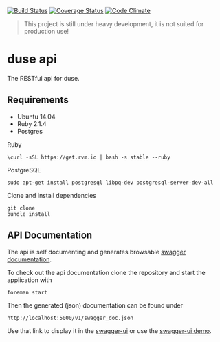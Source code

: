 [![Build Status](https://travis-ci.org/duse-io/api.svg)](https://travis-ci.org/duse-io/api)
[![Coverage Status](https://img.shields.io/coveralls/duse-io/api.svg)](https://coveralls.io/r/duse-io/api?branch=master)
[![Code Climate](https://codeclimate.com/github/duse-io/api/badges/gpa.svg)](https://codeclimate.com/github/duse-io/api)

> This project is still under heavy development, it is not suited for
> production use!

duse api
========

The RESTful api for duse.

Requirements
------------

- Ubuntu 14.04
- Ruby 2.1.4
- Postgres

Ruby

	\curl -sSL https://get.rvm.io | bash -s stable --ruby

PostgreSQL

	sudo apt-get install postgresql libpq-dev postgresql-server-dev-all

Clone and install dependencies

	git clone
	bundle install

API Documentation
-----------------

The api is self documenting and generates browsable [swagger
documentation](http://swagger.io/).

To check out the api documentation clone the repository and start the
application with

	foreman start

Then the generated (json) documentation can be found under

	http://localhost:5000/v1/swagger_doc.json

Use that link to display it in the
[swagger-ui](https://github.com/swagger-api/swagger-ui) or use the [swagger-ui
demo](http://petstore.swagger.wordnik.com/).
